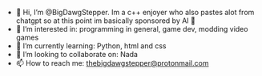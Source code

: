 - 👋 Hi, I’m @BigDawgStepper. Im a c++ enjoyer who also pastes alot from chatgpt so at this point im basically sponsored by AI 🤑
- 👀 I’m interested in: programming in general, game dev, modding video games
- 🌱 I’m currently learning: Python, html and css
- 💞️ I’m looking to collaborate on: Nada
- 📫 How to reach me: thebigdawgstepper@protonmail.com

<!---
BigDawgStepper/BigDawgStepper is a ✨ special ✨ repository because its `README.md` (this file) appears on your GitHub profile.
You can click the Preview link to take a look at your changes.
--->
